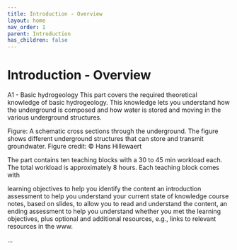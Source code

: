 ```yaml
---
title: Introduction - Overview
layout: home
nav_order: 1
parent: Introduction
has_children: false
---
```


<script
  src="https://cdn.mathjax.org/mathjax/latest/MathJax.js?config=TeX-AMS-MML_HTMLorMML"
  type="text/javascript">
</script>

# Introduction - **Overview**
A1 - Basic hydrogeology
This part covers the required theoretical knowledge of basic hydrogeology. This knowledge lets you understand how the underground is composed and how water is stored and moving in the various underground structures.



Figure: A schematic cross sections through the underground. The figure shows different underground structures that can store and transmit groundwater. Figure credit: © Hans Hillewaert

The part contains ten teaching blocks with a 30 to 45 min workload each. The total workload is approximately 8 hours. Each teaching block comes with

learning objectives to help you identify the content
an introduction assessment to help you understand your current state of knowledge
course notes, based on slides, to allow you to read and understand the content,
an ending assessment to help you understand whether you met the learning objectives,
plus optional and additional resources, e.g., links to relevant resources in the www.

...
